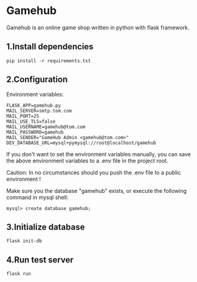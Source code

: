Gamehub
=======

Gamehub is an online game shop written in python with flask framework.

1.Install dependencies
----------------------
    pip install -r requirements.txt

2.Configuration
---------------
Environment variables:

    FLASK_APP=gamehub.py
    MAIL_SERVER=smtp.tom.com
    MAIL_PORT=25
    MAIL_USE_TLS=false
    MAIL_USERNAME=gamehub@tom.com
    MAIL_PASSWORD=gamehub
    MAIL_SENDER="GameHub Admin <gamehub@tom.com>"
    DEV_DATABASE_URL=mysql+pymysql://root@localhost/gamehub
If you don't want to set the environment variables manually,
you can save the above environment variables to a .env file in the project root.

Caution: In no circumstances should you push the .env file to a public environment !
    
Make sure you the database "gamehub" exists, or execute the following command in
mysql shell:
    
    mysql> create database gamehub;

3.Initialize database
-------------------
    flask init-db

4.Run test server
-----------------
    flask run
    
